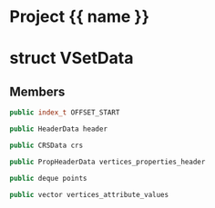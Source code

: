 <script setup>
import {useRoute} from 'vitepress'
const {path} = useRoute()
const tokens = path.split('/')
const words = tokens[2].split('-');
for (let i = 0; i < words.length; i++) {
    words[i] = words[i].charAt(0).toUpperCase() + words[i].slice(1);
    words[i] = words[i].replace('geode', 'Geode')
}
const name = words.join('-');
</script>
# Project {{ name }}

# struct VSetData


## Members

```cpp
public index_t OFFSET_START

```

```cpp
public HeaderData header

```

```cpp
public CRSData crs

```

```cpp
public PropHeaderData vertices_properties_header

```

```cpp
public deque points

```

```cpp
public vector vertices_attribute_values

```



